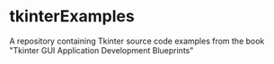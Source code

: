 # tkinterExamples
A repository containing Tkinter source code examples from the book "Tkinter GUI Application Development Blueprints"
